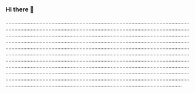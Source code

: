 ### Hi there 👋

...............................................................................................................................................................................................................................................................................................................................................................................................................................................................................................................................................................................................................................................................................................................................................................................................................................................................................................................................................................................................................................................................................................................................................................................................................................................................................................................................................................................................................